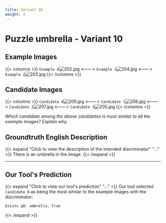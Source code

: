 ```yaml
---
title: Variant 10
weight: 3
---
```


# Puzzle umbrella - Variant 10

## Example Images
{{< columns >}}
`Example 0`![202.jpg](/natscene_data/images/202.jpg)
<--->
`Example 1`![204.jpg](/natscene_data/images/204.jpg)
<--->
`Example 2`![203.jpg](/natscene_data/images/203.jpg)
{{< /columns >}}

## Candidate Images
{{< columns >}}
`Candidate 0`![209.jpg](/natscene_data/images/209.jpg)
<--->
`Candidate 1`![206.jpg](/natscene_data/images/206.jpg)
<--->
`Candidate 2`![207.jpg](/natscene_data/images/207.jpg)
<--->
`Candidate 3`![205.jpg](/natscene_data/images/205.jpg)
{{< /columns >}}

*Which candidate among the above candidates is most similar to all the example images? Explain why.*

## Groundtruth English Description

{{< expand "Click to view the description of the intended discriminator" "..." >}}
There is an umbrella in the image.
{{< /expand >}}

---



## Our Tool's Prediction

{{< expand "Click to view our tool's prediction" "..." >}}
Our tool selected `Candidate 0` as being the most similar to the example images with the discriminator:
```plaintext
Exists q0: umbrella. True
```
{{< /expand >}}
